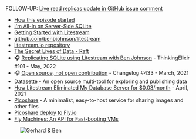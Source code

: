 FOLLOW-UP: [Live read replicas update in GitHub issue comment](https://github.com/benbjohnson/litestream/issues/8#issuecomment-1173214316)

- [How this episode started](https://twitter.com/gerhardlazu/status/1523987284441415680)
- [I'm All-In on Server-Side SQLite](https://fly.io/blog/all-in-on-sqlite-litestream/)
- [Getting Started with Litestream](https://litestream.io/getting-started/)
- [github.com/benbjohnson/litestream](https://github.com/benbjohnson/litestream)
- [litestream.io repository](https://github.com/benbjohnson/litestream.io)
- [The Secret Lives of Data - Raft](http://thesecretlivesofdata.com/raft/)
- 🎧 [Replicating SQLite using Litestream with Ben Johnson](https://podcast.thinkingelixir.com/101) - ThinkingElixir #101 - May, 2022
- 🎧 [Open source, not open contribution]() - Changelog #433 - March, 2021
- [Datasette](https://datasette.io/) - An open source multi-tool for exploring and publishing data
- [How Litestream Eliminated My Database Server for $0.03/month](https://mtlynch.io/litestream/) - April, 2021
- [Picoshare](https://github.com/mtlynch/picoshare) - A minimalist, easy-to-host service for sharing images and other files
- [Picoshare deploy to Fly.io](https://github.com/mtlynch/picoshare/blob/master/docs/deployment/fly.io.md)
- [Fly Machines: An API for Fast-booting VMs](https://fly.io/blog/fly-machines/)

<figure class="richtext-figure richtext-figure--full">
  <img src="https://changelog-assets.s3.amazonaws.com/shipit/shipit-59--ben-johnson.jpg" alt="Gerhard & Ben" loading="lazy">
</figure>